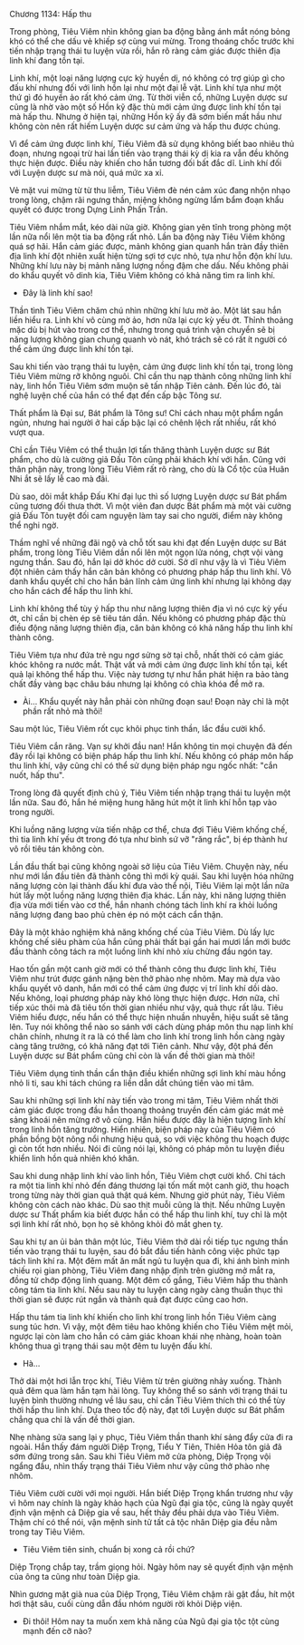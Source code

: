 




Chương 1134: Hấp thu


Trong phòng, Tiêu Viêm nhìn không gian ba động bằng ánh mắt nóng bỏng khó có thể che dấu vẻ khiếp sợ cùng vui mừng. Trong thoáng chốc trước khi tiến nhập trạng thái tu luyện vừa rồi, hắn rõ ràng cảm giác được thiên địa linh khí đang tồn tại.

Linh khí, một loại năng lượng cực kỳ huyền dị, nó không có trợ giúp gì cho đấu khí nhưng đối với linh hồn lại như một đại lễ vật. Linh khí tựa như một thứ gì đó huyền ảo rất khó cảm ứng. Từ thời viễn cổ, những Luyện dược sư cũng là nhờ vào một số Hồn kỹ đặc thù mới cảm ứng được linh khí tồn tại mà hấp thu. Nhưng ở hiện tại, những Hồn kỹ ấy đã sớm biến mất hầu như không còn nên rất hiếm Luyện dược sư cảm ứng và hấp thu được chúng.

Vì để cảm ứng được linh khí, Tiêu Viêm đã sử dụng không biết bao nhiêu thủ đoạn, nhưng ngoại trừ hai lần tiến vào trạng thái kỳ dị kia ra vẫn đều không thực hiện được. Điều này khiến cho hắn tương đối bất đắc dĩ. Linh khí đối với Luyện dược sư mà nói, quá mức xa xỉ.

Vẻ mặt vui mừng từ từ thu liễm, Tiêu Viêm đè nén cảm xúc đang nhộn nhạo trong lòng, chậm rãi ngưng thần, miệng không ngừng lẩm bẩm đoạn khẩu quyết có được trong Dựng Linh Phấn Trần.

Tiêu Viêm nhắm mắt, kéo dài nửa giờ. Không gian yên tĩnh trong phòng một lần nữa nổi lên một tia ba động rất nhỏ. Lần ba động này Tiêu Viêm không quá sợ hãi. Hắn cảm giác được, mảnh không gian quanh hắn tràn đầy thiên địa linh khí đột nhiên xuất hiện từng sợi tơ cực nhỏ, tựa như hỗn độn khí lưu. Những khí lưu này bị mảnh năng lượng nồng đậm che dấu. Nếu không phải do khẩu quyết vô dinh kia, Tiêu Viêm không có khả năng tìm ra linh khí.

- Đây là linh khí sao!

Thần tình Tiêu Viêm chăm chú nhìn những khí lưu mờ ảo. Một lát sau hắn liền hiểu ra. Linh khí vô cùng mờ ảo, hơn nữa lại cực kỳ yếu ớt. Thỉnh thoảng mặc dù bị hút vào trong cơ thể, nhưng trong quá trình vận chuyển sẽ bị năng lượng không gian chung quanh vò nát, khó trách sẽ có rất ít người có thể cảm ứng được linh khí tồn tại.

Sau khi tiến vào trạng thái tu luyện, cảm ứng được linh khí tồn tại, trong lòng Tiêu Viêm mừng rỡ không nguôi. Chỉ cần thu nạp thành công những linh khí này, linh hồn Tiêu Viêm sớm muộn sẽ tấn nhập Tiên cảnh. Đến lúc đó, tài nghệ luyện chế của hắn có thể đạt đến cấp bậc Tông sư.

Thất phẩm là Đại sư, Bát phẩm là Tông sư! Chỉ cách nhau một phẩm ngắn ngủn, nhưng hai người ở hai cấp bậc lại có chênh lệch rất nhiều, rất khó vượt qua.

Chỉ cần Tiêu Viêm có thể thuận lợi tấn thăng thành Luyện dược sư Bát phẩm, cho dù là cường giả Đấu Tôn cũng phải khách khí với hắn. Cũng với thân phận này, trong lòng Tiêu Viêm rất rõ ràng, cho dù là Cổ tộc của Huân Nhi ắt sẽ lấy lễ cao mà đãi.

Dù sao, dõi mắt khắp Đấu Khí đại lục thì số lượng Luyện dược sư Bát phẩm cũng tương đối thưa thớt. Vì một viên đan dược Bát phẩm mà một vài cường giả Đấu Tôn tuyệt đối cam nguyện làm tay sai cho người, điểm này không thể nghi ngờ.

Thầm nghĩ về những đãi ngộ và chỗ tốt sau khi đạt đến Luyện dược sư Bát phẩm, trong lòng Tiêu Viêm dần nổi lên một ngọn lửa nóng, chợt vội vàng ngưng thần. Sau đó, hắn lại dở khóc dở cười. Sở dĩ như vậy là vì Tiêu Viêm đột nhiên cảm thấy hắn căn bản không có phương pháp hấp thu linh khí. Vô danh khẩu quyết chỉ cho hắn bản lĩnh cảm ứng linh khí nhưng lại không dạy cho hắn cách để hấp thu linh khí.

Linh khí không thể tùy ý hấp thu như năng lượng thiên địa vì nó cực kỳ yếu ớt, chỉ cần bị chèn ép sẽ tiêu tán dần. Nếu không có phương pháp đặc thù điều động năng lượng thiên địa, căn bản không có khả năng hấp thu linh khí thành công.

Tiêu Viêm tựa như đứa trẻ ngu ngơ sửng sờ tại chỗ, nhất thời có cảm giác khóc không ra nước mắt. Thật vất vả mới cảm ứng được linh khí tồn tại, kết quả lại không thể hấp thu. Việc này tương tự như hắn phát hiện ra bảo tàng chất đầy vàng bạc châu báu nhưng lại không có chìa khóa để mở ra.

- Ài… Khẩu quyết này hẳn phải còn những đoạn sau! Đoạn này chỉ là một phần rất nhỏ mà thôi!

Sau một lúc, Tiêu Viêm rốt cục khôi phục tinh thần, lắc đầu cười khổ.

Tiêu Viêm cắn răng. Vạn sự khởi đầu nan! Hắn không tin mọi chuyện đã đến đây rồi lại không có biện pháp hấp thu linh khí. Nếu không có pháp môn hấp thu linh khí, vậy cũng chỉ có thể sử dụng biện pháp ngu ngốc nhất: "cắn nuốt, hấp thu".

Trong lòng đã quyết định chủ ý, Tiêu Viêm tiến nhập trạng thái tu luyện một lần nữa. Sau đó, hắn hé miệng hung hăng hút một ít linh khí hỗn tạp vào trong người.

Khi luồng năng lượng vừa tiến nhập cơ thể, chưa đợi Tiêu Viêm khống chế, thì tia linh khí yếu ớt trong đó tựa như bình sứ vỡ "răng rắc", bị ép thành hư vô rồi tiêu tán không còn.

Lần đầu thất bại cũng không ngoài sở liệu của Tiêu Viêm. Chuyện này, nếu như mới lần đầu tiên đã thành công thì mới kỳ quái. Sau khi luyện hóa những năng lượng còn lại thành đấu khí đưa vào thể nội, Tiêu Viêm lại một lần nữa hút lấy một luồng năng lượng thiên địa khác. Lần này, khi năng lượng thiên địa vừa mới tiến vào cơ thể, hắn nhanh chóng tách linh khí ra khỏi luồng năng lượng đang bao phủ chèn ép nó một cách cẩn thận.

Đây là một khảo nghiệm khả năng khống chế của Tiêu Viêm. Dù lấy lực khống chế siêu phàm của hắn cũng phải thất bại gần hai mươi lần mới bước đầu thành công tách ra một luồng linh khí nhỏ xíu chừng đầu ngón tay.

Hao tốn gần một canh giờ mới có thể thành công thu được linh khí, Tiêu Viêm như trút được gánh nặng bèn thở phào nhẹ nhõm. May mà dựa vào khẩu quyết vô danh, hắn mới có thể cảm ứng được vị trí linh khí dồi dào. Nếu không, loại phương pháp này khó lòng thực hiện được. Hơn nữa, chỉ tiếp xúc thôi mà đã tiêu tốn thời gian nhiều như vậy, quả thực rất lâu. Tiêu Viêm hiểu được, nếu hắn có thể thực hiện nhuần nhuyễn, hiệu suất sẽ tăng lên. Tuy nói không thể nào so sánh với cách dùng pháp môn thu nạp linh khí chân chính, nhưng ít ra là có thể làm cho linh khí trong linh hồn càng ngày càng tăng trưởng, có khả năng đạt tới Tiên cảnh. Như vậy, đột phá đến Luyện dược sư Bát phẩm cũng chỉ còn là vấn đề thời gian mà thôi!

Tiêu Viêm dụng tinh thần cẩn thận điều khiển những sợi linh khí màu hồng nhỏ li ti, sau khi tách chúng ra liền dẫn dắt chúng tiến vào mi tâm.

Sau khi những sợi linh khí này tiến vào trong mi tâm, Tiêu Viêm nhất thời cảm giác được trong đầu hắn thoang thoảng truyền đến cảm giác mát mẻ sảng khoái nên mừng rỡ vô cùng. Hắn hiểu được đây là hiện tượng linh khí trong linh hồn tăng trưởng. Hiển nhiên, biện pháp này của Tiêu Viêm có phần bồng bột nông nổi nhưng hiệu quả, so với việc không thu hoạch được gì còn tốt hơn nhiều. Nói đi cũng nói lại, không có pháp môn tu luyện điều khiển linh hồn quả nhiên khó khăn.

Sau khi dung nhập linh khí vào linh hồn, Tiêu Viêm chợt cười khổ. Chỉ tách ra một tia linh khí nhỏ đến đáng thương lại tốn mất một canh giờ, thu hoạch trong từng này thời gian quả thật quá kém. Nhưng giờ phút này, Tiêu Viêm không còn cách nào khác. Dù sao thịt muỗi cũng là thịt. Nếu những Luyện dược sư Thất phẩm kia biết được hắn có thể hấp thu linh khí, tuy chỉ là một sợi linh khí rất nhỏ, bọn họ sẽ không khỏi đỏ mắt ghen tỵ.

Sau khi tự an ủi bản thân một lúc, Tiêu Viêm thở dài rồi tiếp tục ngưng thần tiến vào trạng thái tu luyện, sau đó bắt đầu tiến hành công việc phức tạp tách linh khí ra. Một đêm mất ăn mất ngủ tu luyện qua đi, khi ánh bình minh chiếu rọi gian phòng, Tiêu Viêm đang nhập định trên giường mở mắt ra, đồng tử chớp động linh quang. Một đêm cố gắng, Tiêu Viêm hấp thu thành công tám tia linh khí. Nếu sau này tu luyện càng ngày càng thuần thục thì thời gian sẽ được rút ngắn và thành quả đạt được cũng cao hơn.

Hấp thu tám tia linh khí khiến cho linh khí trong linh hồn Tiêu Viêm càng sung túc hơn. Vì vậy, một đêm tiêu hao không khiến cho Tiêu Viêm mệt mỏi, ngược lại còn làm cho hắn có cảm giác khoan khái nhẹ nhàng, hoàn toàn không thua gì trạng thái sau một đêm tu luyện đấu khí.

- Hà…

Thở dài một hơi lẫn trọc khí, Tiêu Viêm từ trên giường nhảy xuống. Thành quả đêm qua làm hắn tạm hài lòng. Tuy không thể so sánh với trạng thái tu luyện bình thường nhưng về lâu sau, chỉ cần Tiêu Viêm thích thì có thể tùy thời hấp thu linh khí. Dựa theo tốc độ này, đạt tới Luyện dược sư Bát phẩm chẳng qua chỉ là vấn đề thời gian.

Nhẹ nhàng sửa sang lại y phục, Tiêu Viêm thần thanh khí sảng đẩy cửa đi ra ngoài. Hắn thấy đám người Diệp Trọng, Tiểu Y Tiên, Thiên Hỏa tôn giả đã sớm đứng trong sân. Sau khi Tiêu Viêm mở cửa phòng, Diệp Trọng vội ngẩng đầu, nhìn thấy trạng thái Tiêu Viêm như vậy cũng thở phào nhẹ nhõm.

Tiêu Viêm cười cười với mọi người. Hắn biết Diệp Trọng khẩn trương như vậy vì hôm nay chính là ngày khảo hạch của Ngũ đại gia tộc, cũng là ngày quyết định vận mệnh cả Diệp gia về sau, hết thảy đều phải dựa vào Tiêu Viêm. Thậm chí có thể nói, vận mệnh sinh tử tất cả tộc nhân Diệp gia đều nằm trong tay Tiêu Viêm.

- Tiêu Viêm tiên sinh, chuẩn bị xong cả rồi chứ?

Diệp Trọng chắp tay, trầm giọng hỏi. Ngày hôm nay sẽ quyết định vận mệnh của ông ta cũng như toàn Diệp gia.

Nhìn gương mặt già nua của Diệp Trọng, Tiêu Viêm chậm rãi gật đầu, hít một hơi thật sâu, cuối cùng dẫn đầu nhóm người rời khỏi Diệp viện.

- Đi thôi! Hôm nay ta muốn xem khả năng của Ngũ đại gia tộc tột cùng mạnh đến cỡ nào?




